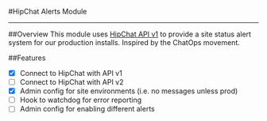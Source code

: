 #HipChat Alerts Module
***

##Overview
This module uses [HipChat API v1](https://www.hipchat.com/docs/api) to provide a site status alert system for our production installs. Inspired by the ChatOps movement.

##Features

- [x] Connect to HipChat with API v1
- [ ] Connect to HipChat with API v2
- [x] Admin config for site environments (i.e. no messages unless prod)
- [ ] Hook to watchdog for error reporting
- [ ] Admin config for enabling different alerts 

